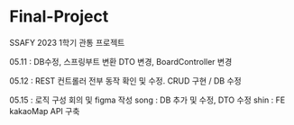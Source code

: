 # Final-Project
SSAFY 2023 1학기 관통 프로젝트

05.11 : DB수정, 스프링부트 변환 DTO 변경, BoardController 변경

05.12 : REST 컨트롤러 전부 동작 확인 및 수정. CRUD 구현 / DB 수정

05.15 : 로직 구성 회의 및 figma 작성 song : DB 추가 및 수정, DTO 수정 shin : FE kakaoMap API 구축
